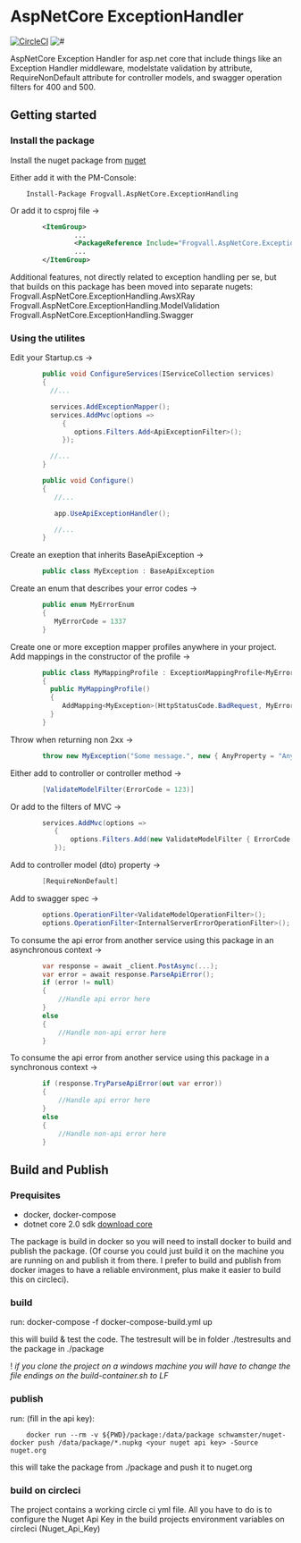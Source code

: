 # AspNetCore ExceptionHandler

[![CircleCI](https://circleci.com/gh/schwamster/HttpService.svg?style=shield&circle-token)](https://circleci.com/gh/Frogvall/aspnetcore-exceptionhandler)
![#](https://img.shields.io/nuget/v/Frogvall.AspNetCore.ExceptionHandling.svg)

AspNetCore Exception Handler for asp.net core that include things like an Exception Handler middleware, modelstate validation by attribute, RequireNonDefault attribute for controller models, and swagger operation filters for 400 and 500.

## Getting started

### Install the package
Install the nuget package from [nuget](https://www.nuget.org/packages/Frogvall.AspNetCore.ExceptionHandling/)

Either add it with the PM-Console:

        Install-Package Frogvall.AspNetCore.ExceptionHandling

Or add it to csproj file ->
```xml
        <ItemGroup>
                ...
                <PackageReference Include="Frogvall.AspNetCore.ExceptionHandling" Version="x.y.z" />
                ...
        </ItemGroup>
```

Additional features, not directly related to exception handling per se, but that builds on this package has been moved into separate nugets:
Frogvall.AspNetCore.ExceptionHandling.AwsXRay
Frogvall.AspNetCore.ExceptionHandling.ModelValidation
Frogvall.AspNetCore.ExceptionHandling.Swagger

### Using the utilites

Edit your Startup.cs ->
```cs
        public void ConfigureServices(IServiceCollection services)
        {
          //...

          services.AddExceptionMapper();
          services.AddMvc(options =>
             {
                options.Filters.Add<ApiExceptionFilter>();
             });

          //...
        }

        public void Configure()
        {
           //...

           app.UseApiExceptionHandler();

           //...
        }
```
Create an exeption that inherits BaseApiException ->
```cs
        public class MyException : BaseApiException
```

Create an enum that describes your error codes ->
```cs
        public enum MyErrorEnum
        {
           MyErrorCode = 1337
        }
```

Create one or more exception mapper profiles anywhere in your project. Add mappings in the constructor of the profile ->
```cs
        public class MyMappingProfile : ExceptionMappingProfile<MyErrorEnum>
        {
          public MyMappingProfile()
          {
             AddMapping<MyException>(HttpStatusCode.BadRequest, MyErrorEnum.MyErrorCode);
          }
        }
```
Throw when returning non 2xx ->
```cs
        throw new MyException("Some message.", new { AnyProperty = "AnyValue."});
```
Either add to controller or controller method ->
```cs
        [ValidateModelFilter(ErrorCode = 123)]
```
Or add to the filters of MVC ->
```cs
        services.AddMvc(options =>
           {
               options.Filters.Add(new ValidateModelFilter { ErrorCode = 123 } );
           });
```

Add to controller model (dto) property ->
```cs
        [RequireNonDefault]
```
Add to swagger spec ->
```cs
        options.OperationFilter<ValidateModelOperationFilter>();
        options.OperationFilter<InternalServerErrorOperationFilter>();
```

To consume the api error from another service using this package in an asynchronous context ->
```cs
        var response = await _client.PostAsync(...);
        var error = await response.ParseApiError();
        if (error != null)
        {
            //Handle api error here
        }
        else
        {
            //Handle non-api error here
        }
```

To consume the api error from another service using this package in a synchronous context ->
```cs
        if (response.TryParseApiError(out var error))
        {
            //Handle api error here
        }
        else
        {
            //Handle non-api error here
        }
```

## Build and Publish

### Prequisites

* docker, docker-compose
* dotnet core 2.0 sdk  [download core](https://www.microsoft.com/net/core)

The package is build in docker so you will need to install docker to build and publish the package.
(Of course you could just build it on the machine you are running on and publish it from there.
I prefer to build and publish from docker images to have a reliable environment, plus make it easier
to build this on circleci).

### build

run:
        docker-compose -f docker-compose-build.yml up

this will build & test the code. The testresult will be in folder ./testresults and the package in ./package

! *if you clone the project on a windows machine you will have to change the file endings on the build-container.sh to LF*

### publish

run: (fill in the api key):

        docker run --rm -v ${PWD}/package:/data/package schwamster/nuget-docker push /data/package/*.nupkg <your nuget api key> -Source nuget.org

this will take the package from ./package and push it to nuget.org

### build on circleci

The project contains a working circle ci yml file. All you have to do is to configure the Nuget Api Key in the build projects environment variables on circleci (Nuget_Api_Key)


